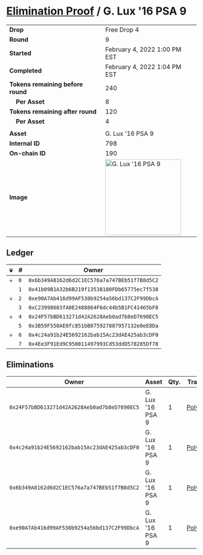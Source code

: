# [Elimination Proof](./readme.md) / G. Lux &#039;16 PSA 9

|||
|---|---|
| **Drop** | Free Drop 4 |
| **Round** | 9 |
| **Started** | February 4, 2022 1:00 PM EST |
| **Completed** | February 4, 2022 1:04 PM EST |
| **Tokens remaining before round** | 240 |
| **&nbsp;&nbsp;&nbsp;&nbsp;Per Asset** | 8 |
| **Tokens remaining after round** | 120 |
| **&nbsp;&nbsp;&nbsp;&nbsp;Per Asset** | 4 |
| | |
| **Asset** | G. Lux &#039;16 PSA 9 |
| **Internal ID** | 798 |
| **On-chain ID** | 190 |
| **Image** | <img src="https://tcdn.blokpax.com/957181fa-d406-40b2-a6b3-12cddf2cdc7a/43da63ee14e003e8b6c40b921a526dac01e892ce307edfc2375b857b4171ef67.jpg" height="200" alt="G. Lux &#039;16 PSA 9" /> |

## Ledger

| 💀 | # | Owner |
| --- | --- | --- |
| 💀 | `0` | `0x6b349A8162d6d2C1EC576a7a747BEb51f7B8d5C2` |
|  | `1` | `0x41b09B1A32b6B219f13538180FDb65775ec7f538` |
| 💀 | `2` | `0xe90A7Ab416d99AF530b9254a56bd137C2F99DbcA` |
|  | `3` | `0xC23998603fA0E2488864F6dc44b5B1FC41465bF8` |
| 💀 | `4` | `0x24F57bBD613271d42A2628Aeb0ad7b8eD7690EC5` |
|  | `5` | `0x3B59F550AE0fc851bB875927887957132e0eE8Da` |
| 💀 | `6` | `0x4c24a91b24E5692162bab15Ac23dAE425ab3cDF0` |
|  | `7` | `0x4Ee3F91Ed9C950011497993Cd53ddD578285Df78` |


## Eliminations

| Owner | Asset | Qty. | Transaction |
| --- | --- | --- | --- |
| `0x24F57bBD613271d42A2628Aeb0ad7b8eD7690EC5` | G. Lux '16 PSA 9 | 1 | [Polygonscan](https://polygonscan.com/tx/0x0dad7310e43ffea3302ed0f770a0178b6a11cd8448f2699a016b953803b2e83e) |
| `0x4c24a91b24E5692162bab15Ac23dAE425ab3cDF0` | G. Lux '16 PSA 9 | 1 | [Polygonscan](https://polygonscan.com/tx/0x7e4a70ae7ba37e1a039f56ecc815fcd2010c8d9d2bfb5922f05057bfdc6653e5) |
| `0x6b349A8162d6d2C1EC576a7a747BEb51f7B8d5C2` | G. Lux '16 PSA 9 | 1 | [Polygonscan](https://polygonscan.com/tx/0xba20b9d61cda79e0d210bee046b63af21f0e448f28e803199aa47a9119c8f7bc) |
| `0xe90A7Ab416d99AF530b9254a56bd137C2F99DbcA` | G. Lux '16 PSA 9 | 1 | [Polygonscan](https://polygonscan.com/tx/0xcff2cb21d6affbb5be687524712f8f9ec80d1a08772d3971039701f7e599f135) |
